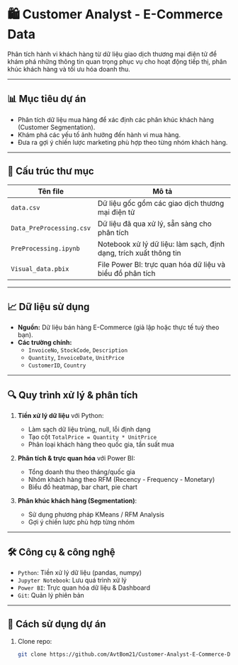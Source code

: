 # 🛍️ Customer Analyst - E-Commerce Data

Phân tích hành vi khách hàng từ dữ liệu giao dịch thương mại điện tử để khám phá những thông tin quan trọng phục vụ cho hoạt động tiếp thị, phân khúc khách hàng và tối ưu hóa doanh thu.

---

## 📊 Mục tiêu dự án

- Phân tích dữ liệu mua hàng để xác định các phân khúc khách hàng (Customer Segmentation).
- Khám phá các yếu tố ảnh hưởng đến hành vi mua hàng.
- Đưa ra gợi ý chiến lược marketing phù hợp theo từng nhóm khách hàng.

---

## 📁 Cấu trúc thư mục

| Tên file                  | Mô tả                                                                 |
|--------------------------|------------------------------------------------------------------------|
| `data.csv`               | Dữ liệu gốc gồm các giao dịch thương mại điện tử                      |
| `Data_PreProcessing.csv` | Dữ liệu đã qua xử lý, sẵn sàng cho phân tích                         |
| `PreProcessing.ipynb`    | Notebook xử lý dữ liệu: làm sạch, định dạng, trích xuất thông tin     |
| `Visual_data.pbix`       | File Power BI: trực quan hóa dữ liệu và biểu đồ phân tích            |

---

## 📈 Dữ liệu sử dụng

- **Nguồn:** Dữ liệu bán hàng E-Commerce (giả lập hoặc thực tế tuỳ theo bạn).
- **Các trường chính:**
  - `InvoiceNo`, `StockCode`, `Description`
  - `Quantity`, `InvoiceDate`, `UnitPrice`
  - `CustomerID`, `Country`

---

## 🔍 Quy trình xử lý & phân tích

1. **Tiền xử lý dữ liệu** với Python:
   - Làm sạch dữ liệu trùng, null, lỗi định dạng
   - Tạo cột `TotalPrice = Quantity * UnitPrice`
   - Phân loại khách hàng theo quốc gia, tần suất mua

2. **Phân tích & trực quan hóa** với Power BI:
   - Tổng doanh thu theo tháng/quốc gia
   - Nhóm khách hàng theo RFM (Recency - Frequency - Monetary)
   - Biểu đồ heatmap, bar chart, pie chart

3. **Phân khúc khách hàng (Segmentation)**:
   - Sử dụng phương pháp KMeans / RFM Analysis
   - Gợi ý chiến lược phù hợp từng nhóm

---

## 🛠️ Công cụ & công nghệ

- `Python`: Tiền xử lý dữ liệu (pandas, numpy)
- `Jupyter Notebook`: Lưu quá trình xử lý
- `Power BI`: Trực quan hóa dữ liệu & Dashboard
- `Git`: Quản lý phiên bản

---

## 🚀 Cách sử dụng dự án

1. Clone repo:
   ```bash
   git clone https://github.com/AvtBom21/Customer-Analyst-E-Commerce-Data-.git
